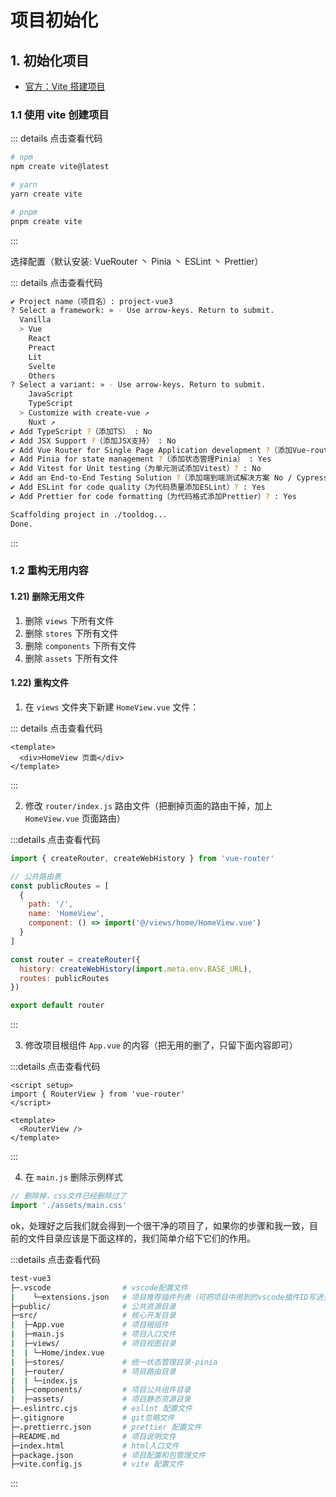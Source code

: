 # 项目初始化

## 1. 初始化项目

- [官方：Vite 搭建项目](https://cn.vitejs.dev/guide/#scaffolding-your-first-vite-project)

### 1.1 使用 vite 创建项目

::: details 点击查看代码

```sh
# npm
npm create vite@latest

# yarn
yarn create vite

# pnpm
pnpm create vite
```

:::

选择配置（默认安装: VueRouter 丶 Pinia 丶 ESLint 丶 Prettier）

::: details 点击查看代码

```sh
✔ Project name（项目名）: project-vue3
? Select a framework: » - Use arrow-keys. Return to submit.
  Vanilla
  > Vue
    React
    Preact
    Lit
    Svelte
    Others
? Select a variant: » - Use arrow-keys. Return to submit.
    JavaScript
    TypeScript
  > Customize with create-vue ↗
    Nuxt ↗
✔ Add TypeScript ?（添加TS） : No
✔ Add JSX Support ?（添加JSX支持） : No
✔ Add Vue Router for Single Page Application development ?（添加Vue-router） : Yes
✔ Add Pinia for state management ?（添加状态管理Pinia） : Yes
✔ Add Vitest for Unit testing（为单元测试添加Vitest）? : No
✔ Add an End-to-End Testing Solution ?（添加端到端测试解决方案 No / Cypress / Playwright） : No
✔ Add ESLint for code quality（为代码质量添加ESLint）? : Yes
✔ Add Prettier for code formatting（为代码格式添加Prettier）? : Yes

Scaffolding project in ./tooldog...
Done.
```

:::

### 1.2 重构无用内容

#### 1.21) 删除无用文件

1. 删除 `views` 下所有文件
2. 删除 `stores` 下所有文件
3. 删除 `components` 下所有文件
4. 删除 `assets` 下所有文件

#### 1.22) 重构文件

1. 在 `views` 文件夹下新建 `HomeView.vue` 文件：

::: details 点击查看代码

```vue
<template>
  <div>HomeView 页面</div>
</template>
```

:::

2. 修改 `router/index.js` 路由文件（把删掉页面的路由干掉，加上 `HomeView.vue` 页面路由）

:::details 点击查看代码

```js
import { createRouter, createWebHistory } from 'vue-router'

// 公共路由表
const publicRoutes = [
  {
    path: '/',
    name: 'HomeView',
    component: () => import('@/views/home/HomeView.vue')
  }
]

const router = createRouter({
  history: createWebHistory(import.meta.env.BASE_URL),
  routes: publicRoutes
})

export default router
```

:::

3. 修改项目根组件 `App.vue` 的内容（把无用的删了，只留下面内容即可）

:::details 点击查看代码

```vue
<script setup>
import { RouterView } from 'vue-router'
</script>

<template>
  <RouterView />
</template>
```

:::

4. 在 `main.js` 删除示例样式

```js
// 删除掉，css文件已经删除过了
import './assets/main.css'
```

ok，处理好之后我们就会得到一个很干净的项目了，如果你的步骤和我一致，目前的文件目录应该是下面这样的，我们简单介绍下它们的作用。

:::details 点击查看代码

```sh
test-vue3
├─.vscode                # vscode配置文件
|    └─extensions.json   # 项目推荐插件列表（可把项目中用到的vscode插件ID写进去，跑项目时没有安装这些插件会推荐安装）
├─public/                # 公共资源目录
├─src/                   # 核心开发目录
|  ├─App.vue             # 项目根组件
|  ├─main.js             # 项目入口文件
|  ├─views/              # 项目视图目录
|  | └─Home/index.vue
|  ├─stores/             # 统一状态管理目录-pinia
|  ├─router/             # 项目路由目录
|  | └─index.js
|  ├─components/         # 项目公共组件目录
|  ├─assets/             # 项目静态资源目录
├─.eslintrc.cjs          # eslint 配置文件
├─.gitignore             # git忽略文件
├─.prettierrc.json       # prettier 配置文件
├─README.md              # 项目说明文件
├─index.html             # html入口文件
├─package.json           # 项目配置和包管理文件
├─vite.config.js         # vite 配置文件
```

:::
